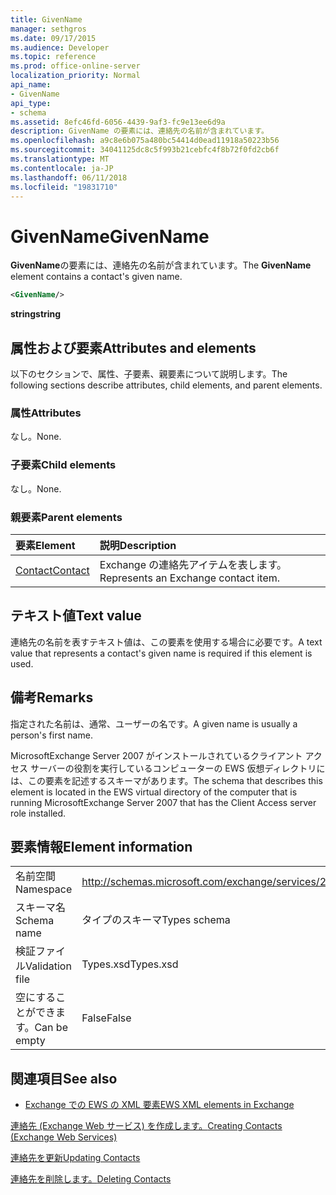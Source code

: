 ```yaml
---
title: GivenName
manager: sethgros
ms.date: 09/17/2015
ms.audience: Developer
ms.topic: reference
ms.prod: office-online-server
localization_priority: Normal
api_name:
- GivenName
api_type:
- schema
ms.assetid: 8efc46fd-6056-4439-9af3-fc9e13ee6d9a
description: GivenName の要素には、連絡先の名前が含まれています。
ms.openlocfilehash: a9c8e6b075a480bc54414d0ead11918a50223b56
ms.sourcegitcommit: 34041125dc8c5f993b21cebfc4f8b72f0fd2cb6f
ms.translationtype: MT
ms.contentlocale: ja-JP
ms.lasthandoff: 06/11/2018
ms.locfileid: "19831710"
---
```

# <a name="givenname"></a><span data-ttu-id="c6163-103">GivenName</span><span class="sxs-lookup"><span data-stu-id="c6163-103">GivenName</span></span>

<span data-ttu-id="c6163-104">**GivenName**の要素には、連絡先の名前が含まれています。</span><span class="sxs-lookup"><span data-stu-id="c6163-104">The **GivenName** element contains a contact's given name.</span></span> 
  
```xml
<GivenName/>
```

 <span data-ttu-id="c6163-105">**string**</span><span class="sxs-lookup"><span data-stu-id="c6163-105">**string**</span></span>
## <a name="attributes-and-elements"></a><span data-ttu-id="c6163-106">属性および要素</span><span class="sxs-lookup"><span data-stu-id="c6163-106">Attributes and elements</span></span>

<span data-ttu-id="c6163-107">以下のセクションで、属性、子要素、親要素について説明します。</span><span class="sxs-lookup"><span data-stu-id="c6163-107">The following sections describe attributes, child elements, and parent elements.</span></span>
  
### <a name="attributes"></a><span data-ttu-id="c6163-108">属性</span><span class="sxs-lookup"><span data-stu-id="c6163-108">Attributes</span></span>

<span data-ttu-id="c6163-109">なし。</span><span class="sxs-lookup"><span data-stu-id="c6163-109">None.</span></span>
  
### <a name="child-elements"></a><span data-ttu-id="c6163-110">子要素</span><span class="sxs-lookup"><span data-stu-id="c6163-110">Child elements</span></span>

<span data-ttu-id="c6163-111">なし。</span><span class="sxs-lookup"><span data-stu-id="c6163-111">None.</span></span>
  
### <a name="parent-elements"></a><span data-ttu-id="c6163-112">親要素</span><span class="sxs-lookup"><span data-stu-id="c6163-112">Parent elements</span></span>

|<span data-ttu-id="c6163-113">**要素**</span><span class="sxs-lookup"><span data-stu-id="c6163-113">**Element**</span></span>|<span data-ttu-id="c6163-114">**説明**</span><span class="sxs-lookup"><span data-stu-id="c6163-114">**Description**</span></span>|
|:-----|:-----|
|[<span data-ttu-id="c6163-115">Contact</span><span class="sxs-lookup"><span data-stu-id="c6163-115">Contact</span></span>](contact.md) <br/> |<span data-ttu-id="c6163-116">Exchange の連絡先アイテムを表します。</span><span class="sxs-lookup"><span data-stu-id="c6163-116">Represents an Exchange contact item.</span></span>  <br/> |
   
## <a name="text-value"></a><span data-ttu-id="c6163-117">テキスト値</span><span class="sxs-lookup"><span data-stu-id="c6163-117">Text value</span></span>

<span data-ttu-id="c6163-118">連絡先の名前を表すテキスト値は、この要素を使用する場合に必要です。</span><span class="sxs-lookup"><span data-stu-id="c6163-118">A text value that represents a contact's given name is required if this element is used.</span></span>
  
## <a name="remarks"></a><span data-ttu-id="c6163-119">備考</span><span class="sxs-lookup"><span data-stu-id="c6163-119">Remarks</span></span>

<span data-ttu-id="c6163-120">指定された名前は、通常、ユーザーの名です。</span><span class="sxs-lookup"><span data-stu-id="c6163-120">A given name is usually a person's first name.</span></span>
  
<span data-ttu-id="c6163-121">MicrosoftExchange Server 2007 がインストールされているクライアント アクセス サーバーの役割を実行しているコンピューターの EWS 仮想ディレクトリには、この要素を記述するスキーマがあります。</span><span class="sxs-lookup"><span data-stu-id="c6163-121">The schema that describes this element is located in the EWS virtual directory of the computer that is running MicrosoftExchange Server 2007 that has the Client Access server role installed.</span></span>
  
## <a name="element-information"></a><span data-ttu-id="c6163-122">要素情報</span><span class="sxs-lookup"><span data-stu-id="c6163-122">Element information</span></span>

|||
|:-----|:-----|
|<span data-ttu-id="c6163-123">名前空間</span><span class="sxs-lookup"><span data-stu-id="c6163-123">Namespace</span></span>  <br/> |http://schemas.microsoft.com/exchange/services/2006/types  <br/> |
|<span data-ttu-id="c6163-124">スキーマ名</span><span class="sxs-lookup"><span data-stu-id="c6163-124">Schema name</span></span>  <br/> |<span data-ttu-id="c6163-125">タイプのスキーマ</span><span class="sxs-lookup"><span data-stu-id="c6163-125">Types schema</span></span>  <br/> |
|<span data-ttu-id="c6163-126">検証ファイル</span><span class="sxs-lookup"><span data-stu-id="c6163-126">Validation file</span></span>  <br/> |<span data-ttu-id="c6163-127">Types.xsd</span><span class="sxs-lookup"><span data-stu-id="c6163-127">Types.xsd</span></span>  <br/> |
|<span data-ttu-id="c6163-128">空にすることができます。</span><span class="sxs-lookup"><span data-stu-id="c6163-128">Can be empty</span></span>  <br/> |<span data-ttu-id="c6163-129">False</span><span class="sxs-lookup"><span data-stu-id="c6163-129">False</span></span>  <br/> |
   
## <a name="see-also"></a><span data-ttu-id="c6163-130">関連項目</span><span class="sxs-lookup"><span data-stu-id="c6163-130">See also</span></span>



- [<span data-ttu-id="c6163-131">Exchange での EWS の XML 要素</span><span class="sxs-lookup"><span data-stu-id="c6163-131">EWS XML elements in Exchange</span></span>](ews-xml-elements-in-exchange.md)


[<span data-ttu-id="c6163-132">連絡先 (Exchange Web サービス) を作成します。</span><span class="sxs-lookup"><span data-stu-id="c6163-132">Creating Contacts (Exchange Web Services)</span></span>](http://msdn.microsoft.com/library/4845917e-70d1-481c-bbd7-011ec6571789%28Office.15%29.aspx)
  
[<span data-ttu-id="c6163-133">連絡先を更新</span><span class="sxs-lookup"><span data-stu-id="c6163-133">Updating Contacts</span></span>](http://msdn.microsoft.com/library/9a865953-b94a-4229-b632-2dee433314be%28Office.15%29.aspx)
  
[<span data-ttu-id="c6163-134">連絡先を削除します。</span><span class="sxs-lookup"><span data-stu-id="c6163-134">Deleting Contacts</span></span>](http://msdn.microsoft.com/library/fcc3dc84-cd3e-455e-a1a7-ae6921c9b588%28Office.15%29.aspx)

